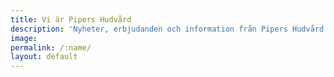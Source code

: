 ```yaml
---
title: Vi är Pipers Hudvård
description: 'Nyheter, erbjudanden och information från Pipers Hudvård'
image:
permalink: /:name/
layout: default
---
```


